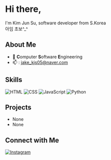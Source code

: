 # Hi there,

I'm Kim Jun Su, software developer from S.Korea<br>
아임 초보^_^


## About Me

- 🌱 **C**omputer <b>S</b>oftware <b>E</b>ngineering
- 📫 : jake_kjs05@naver.com



## Skills
![HTML](https://img.shields.io/badge/HTML5-E34F26?style=for-the-badge&logo=html5&logoColor=white)
![CSS](https://img.shields.io/badge/CSS3-1572B6?style=for-the-badge&logo=css3&logoColor=white)
![JavaScript](https://img.shields.io/badge/JavaScript-F7DF1E?style=for-the-badge&logo=javascript&logoColor=black)
![Python](https://img.shields.io/badge/Python-3776AB?style=for-the-badge&logo=python&logoColor=white)


## Projects
- None
- None

## Connect with Me
[![Instagram](https://img.shields.io/badge/Instagram-0A66C2?style=for-the-badge&logo=linkedin&logoColor=orange)](https://www.instagram.com/j_.kjs05?igsh=cXZwYWo4YnNqbzF4)
